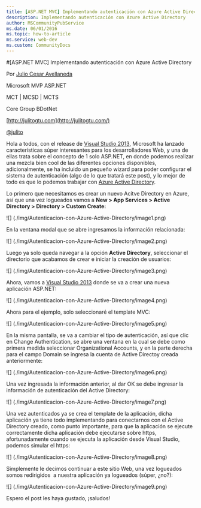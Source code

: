 ```yaml
---
title: [ASP.NET MVC] Implementando autenticación con Azure Active Directory
description: Implementando autenticación con Azure Active Directory
author: MSCommunityPubService
ms.date: 06/01/2016
ms.topic: how-to-article
ms.service: web-dev
ms.custom: CommunityDocs
---
```








#[ASP.NET MVC] Implementando autenticación con Azure Active Directory


Por [Julio Cesar
Avellaneda](http://mvp.microsoft.com/en-us/MVP/Julio%20Cesar%20Avellaneda-4038198)

Microsoft MVP ASP.NET

MCT | MCSD | MCTS

Core Group BDotNet

[http://julitogtu.com](http://julitogtu.com/)

[@julito](https://twitter.com/julitogtu)

Hola a todos, con el release de [Visual Studio
2013](http://www.microsoft.com/visualstudio/esn/downloads), Microsoft ha
lanzado características súper interesantes para los desarrolladores Web,
y una de ellas trata sobre el concepto de 1 solo ASP.NET, en donde
podemos realizar una mezcla bien cool de las diferentes opciones
disponibles, adicionalmente, se ha incluido un pequeño wizard para poder
configurar el sistema de autenticación (algo de lo que tratará este
post), y lo mejor de todo es que lo podemos trabajar con [Azure Active
Directory](http://www.windowsazure.com/en-us/services/active-directory/).

Lo primero que necesitamos es crear un nuevo Acitve Directory en Azure,
así que una vez logueados vamos a **New &gt; App Services &gt; Active
Directory &gt; Directory &gt; Custom Create:**

![] (./img/Autenticacion-con-Azure-Active-Directory/image1.png)

En la ventana modal que se abre ingresamos la información relacionada:

![] (./img/Autenticacion-con-Azure-Active-Directory/image2.png)

Luego ya solo queda navegar a la opción **Active Directory**,
seleccionar el directorio que acabamos de crear e iniciar la creación de
usuarios:

![] (./img/Autenticacion-con-Azure-Active-Directory/image3.png)

Ahora, vamos a [Visual Studio
2013](http://www.microsoft.com/visualstudio/esn/downloads) donde se va a
crear una nueva aplicación ASP.NET:

![] (./img/Autenticacion-con-Azure-Active-Directory/image4.png)

Ahora para el ejemplo, solo seleccionaré el template MVC:

![] (./img/Autenticacion-con-Azure-Active-Directory/image5.png)

En la misma pantalla, se va a cambiar el tipo de autenticación, así que
clic en Change Authentication, se abre una ventana en la cual se debe
como primera medida seleccionar Organizational Accounts, y en la parte
derecha para el campo Domain se ingresa la cuenta de Active Directoy
creada anteriormente:

![] (./img/Autenticacion-con-Azure-Active-Directory/image6.png)

Una vez ingresada la información anterior, al dar OK se debe ingresar la
información de autenticación del Active Directory:

![] (./img/Autenticacion-con-Azure-Active-Directory/image7.png)

Una vez autenticados ya se crea el template de la aplicación, dicha
aplicación ya tiene todo implementando para conectarnos con el Active
Directory creado, como punto importante, para que la aplicación se
ejecute correctamente dicha aplicación debe ejecutarse sobre https,
afortunadamente cuando se ejecuta la aplicación desde Visual Studio,
podemos simular el https:

![] (./img/Autenticacion-con-Azure-Active-Directory/image8.png)

Simplemente le decimos continuar a este sitio Web, una vez logueados
somos redirigidos  a nuestra aplicación ya logueados (súper, ¿no?):

![] (./img/Autenticacion-con-Azure-Active-Directory/image9.png)

Espero el post les haya gustado, ¡saludos!


